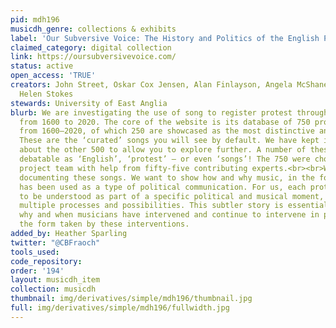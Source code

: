 ```yaml
---
pid: mdh196
musicdh_genre: collections & exhibits
label: 'Our Subversive Voice: The History and Politics of the English Protest Song'
claimed_category: digital collection
link: https://oursubversivevoice.com/
status: active
open_access: 'TRUE'
creators: John Street, Oskar Cox Jensen, Alan Finlayson, Angela McShane, Matthew Worley,
  Helen Stokes
stewards: University of East Anglia
blurb: We are investigating the use of song to register protest through the ages,
  from 1600 to 2020. The core of the website is its database of 750 protest songs
  from 1600–2020, of which 250 are showcased as the most distinctive and important.
  These are the ‘curated’ songs you will see by default. We have kept in basic information
  about the other 500 to allow you to explore further. A number of these are more
  debatable as ‘English’, ‘protest’ – or even ‘songs’! The 750 were chosen by the
  project team with help from fifty-five contributing experts.<br><br>We are not simply
  documenting these songs. We want to show how and why music, in the form of song,
  has been used as a type of political communication. For us, each protest song need
  to be understood as part of a specific political and musical moment, mediated by
  multiple processes and possibilities. This subtler story is essential to understanding
  why and when musicians have intervened and continue to intervene in politics, and
  the form taken by these interventions.
added_by: Heather Sparling
twitter: "@CBFraoch"
tools_used: 
code_repository: 
order: '194'
layout: musicdh_item
collection: musicdh
thumbnail: img/derivatives/simple/mdh196/thumbnail.jpg
full: img/derivatives/simple/mdh196/fullwidth.jpg
---
```

